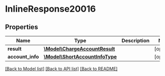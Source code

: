 # InlineResponse20016

## Properties
Name | Type | Description | Notes
------------ | ------------- | ------------- | -------------
**result** | [**\Model\ChargeAccountResult**](ChargeAccountResult.md) |  | [optional] 
**account_info** | [**\Model\ShortAccountInfoType**](ShortAccountInfoType.md) |  | [optional] 

[[Back to Model list]](../README.md#documentation-for-models) [[Back to API list]](../README.md#documentation-for-api-endpoints) [[Back to README]](../README.md)


